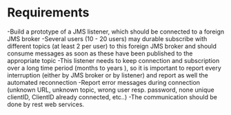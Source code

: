 # Requirements
-Build a prototype of a JMS listener, which should be connected to a foreign JMS broker
-Several users (10 - 20 users) may durable subscribe with different topics (at least 2 per user) to this foreign JMS broker and should consume messages as soon as these have been published to the appropriate topic
-This listener needs to keep connection and subscription over a long time period (months to years ), so it is important to report every interruption (either by JMS broker or by listener) and report as well the automated reconnection
-Report error messages during connection (unknown URL, unknown topic, wrong user resp. password, none unique clientID, ClientID already connected, etc..)
-The communication should be done by rest web services.
